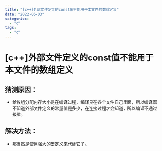 ```yaml
---
title: "[c++]外部文件定义的const值不能用于本文件的数组定义"
date: "2022-05-03"
categories: 
  - "c"
tags: 
  - "c"
---
```

# [c++]外部文件定义的const值不能用于本文件的数组定义

## 猜测原因：

- 给数组分配内存大小是在编译过程，编译只在各个文件自己里面，所以编译器不知道外部文件定义的常量值是多少，在连接过程才会知道，所以编译不通过报错。

## 解决方法：

- 那当然是使用强大的宏定义来代替它了。
